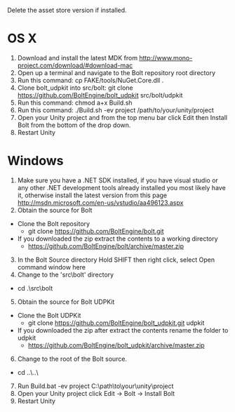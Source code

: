 Delete the asset store version if installed.

# OS X
1. Download and install the latest MDK from http://www.mono-project.com/download/#download-mac
2. Open up a terminal and navigate to the Bolt repository root directory
3. Run this command: cp FAKE/tools/NuGet.Core.dll .
4. Clone bolt_udpkit into src/bolt: git clone https://github.com/BoltEngine/bolt_udpkit src/bolt/udpkit
5. Run this command: chmod a+x Build.sh
6. Run this command: ./Build.sh -ev project /path/to/your/unity/project
7. Open your Unity project and from the top menu bar click Edit then Install Bolt from the bottom of the drop down.
8. Restart Unity

# Windows

1. Make sure you have a .NET SDK installed, if you have visual studio or any other .NET development tools already installed you most likely have it, otherwise install the latest version from this page http://msdn.microsoft.com/en-us/vstudio/aa496123.aspx
2. Obtain the source for Bolt
  * Clone the Bolt repository
    * git clone https://github.com/BoltEngine/bolt.git 
  * If you downloaded the zip extract the contents to a working directory
    * https://github.com/BoltEngine/bolt/archive/master.zip
3. In the Bolt Source directory Hold SHIFT then right click, select Open command window here
4. Change to the 'src\bolt' directory
  * cd .\src\bolt
5. Obtain the source for Bolt UDPKit
  * Clone the Bolt UDPKit
    * git clone https://github.com/BoltEngine/bolt_udpkit.git udpkit
  * If you downloaded the zip after extract the contents rename the folder to udpkit
    * https://github.com/BoltEngine/bolt_udpkit/archive/master.zip
6. Change to the root of the Bolt source.
  * cd ..\\..\\
7. Run Build.bat -ev project C:\path\to\your\unity\project
8. Open your Unity project click Edit -> Bolt -> Install Bolt
9. Restart Unity
